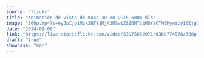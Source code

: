 ```yaml
---
source: "flickr"
title: "Animación de vista de mapa 3D en QGIS-600p-hls"
image: "360p.mp4?s=eyJpIjo1Mzk3NTY1MjA3MSwiZSI6MTczMDYzOTM5MywicyI6Ijg1MDg0OGI3YmJhMTMyMzI4ODE2M2Q2MTVjNTk5NTE4MzI1Mjg3NTUiLCJ2IjoxfQ.mp4"
date: "2024-09-06"
link: "https://live.staticflickr.com/video/53975652071/d3bb774578/360p.mp4?s=eyJpIjo1Mzk3NTY1MjA3MSwiZSI6MTczMDYzOTM5MywicyI6Ijg1MDg0OGI3YmJhMTMyMzI4ODE2M2Q2MTVjNTk5NTE4MzI1Mjg3NTUiLCJ2IjoxfQ"
draft: "true"
showcase: "map"
---
```


